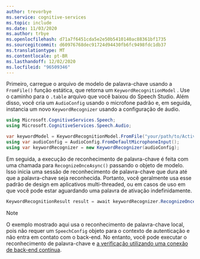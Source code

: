```yaml
---
author: trevorbye
ms.service: cognitive-services
ms.topic: include
ms.date: 11/03/2020
ms.author: trbye
ms.openlocfilehash: d71a7f6451cda5e2e50b5410140ac88361bf1735
ms.sourcegitcommit: d60976768dec91724d94430fb6fc9498fdc1db37
ms.translationtype: MT
ms.contentlocale: pt-BR
ms.lasthandoff: 12/02/2020
ms.locfileid: "96509346"
---
```

Primeiro, carregue o arquivo de modelo de palavra-chave usando a `FromFile()` função estática, que retorna um `KeywordRecognitionModel` . Use o caminho para o `.table` arquivo que você baixou do Speech Studio. Além disso, você cria um `AudioConfig` usando o microfone padrão e, em seguida, instancia um novo `KeywordRecognizer` usando a configuração de áudio.

```csharp
using Microsoft.CognitiveServices.Speech;
using Microsoft.CognitiveServices.Speech.Audio;

var keywordModel = KeywordRecognitionModel.FromFile("your/path/to/Activate_device.table");
using var audioConfig = AudioConfig.FromDefaultMicrophoneInput();
using var keywordRecognizer = new KeywordRecognizer(audioConfig);
```

Em seguida, a execução de reconhecimento de palavra-chave é feita com uma chamada para `RecognizeOnceAsync()` passando o objeto de modelo. Isso inicia uma sessão de reconhecimento de palavra-chave que dura até que a palavra-chave seja reconhecida. Portanto, você geralmente usa esse padrão de design em aplicativos multi-threaded, ou em casos de uso em que você pode estar aguardando uma palavra de ativação indefinidamente.

```csharp
KeywordRecognitionResult result = await keywordRecognizer.RecognizeOnceAsync(keywordModel);
```

> [!NOTE]
> O exemplo mostrado aqui usa o reconhecimento de palavra-chave local, pois não requer um `SpeechConfig` objeto para o contexto de autenticação e não entra em contato com o back-end. No entanto, você pode executar o reconhecimento de palavra-chave e [a verificação utilizando uma conexão de back-end contínua](../../../tutorial-voice-enable-your-bot-speech-sdk.md#view-the-source-code-that-enables-keyword).